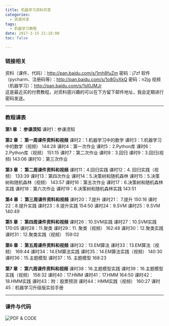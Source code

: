 ```yaml
---
title: 机器学习资料共享
categories:
  - 资源共享
tags:
  - 机器学习教程
date: 2017-3-15 21:18:00
toc: false

---
```


### 链接相关
资料（课件、代码）：http://pan.baidu.com/s/1mh8fuZm  密码：j7zf
软件（pycharm、注册码等）：http://pan.baidu.com/s/1o8GyXkQ  密码：n2jg
视频（机器学习）：http://pan.baidu.com/s/1sl0JMJr  
这是最近买的付费教程，对资料感兴趣的可以在下方留下邮件地址，我会定期进行密码发送。

---

### 教程课表
**第1 章 ： 参课须知**
课时1：参课须知

**第2 章 ： 第一周课件资料和视频**
课时2：1.机器学习中的数学 
课时3：1.机器学习中的数学（视频） 144:28
课时4：第一次作业
课时5：2.Python库 
课时6：2.Python库（视频） 151:15
课时7：第二次作业
课时8：3.回归 
课时9：3.回归(视频) 143:06
课时10：第三次作业

<!-- more -->

**第3 章 ： 第二周课件资料和视频**
课时11：4.回归实践 
课时12：4. 回归实践（视频） 133:39
课时13：第四次作业
课时14：5.决策树和随机森林 
课时15：5.决策树和随机森林（视频） 143:57
课时16：第五次作业
课时17：6.决策树和随机森林实践 
课时18：第六次作业
课时19：6.决策树和随机森林实践 143:51

**第4 章 ： 第三周课件资料和视频**
课时20：7.提升 
课时21： 7.提升 150:16
课时22：8.提升实践 
课时23：8.提升实践 154:50
课时24：9.SVM 
课时25：9.SVM 140:49

**第5 章 ： 第四周课件资料和视频**
课时26：10.SVM实践 
课时27：10.SVM实践 170:05
课时28：11.聚类 
课时29：11. 聚类（视频） 162:48
课时30：12.聚类实践 
课时31：12.聚类实践（视频） 159:02

**第6 章 ： 第五周课件资料和视频**
课时32：13.EM算法 
课时33：13.EM算法（视频） 169:44
课时34：14.EM算法实践 
课时35：14.EM算法实践（视频） 140:30
课时36：15.主题模型 
课时37：15. 主题模型 168:23

**第7 章 ： 第六周课件资料和视频**
课时38：16.主题模型实践 
课时39：16.主题模型实践（视频） 158:32
课时40：17.HMM 
课时41：17.HMM 164:50
课时42：18.HMM实践 
课时43：附：股票预测 
课时44：HMM实践（视频） 160:27
课时45：机器学习升级版实验手册 

---

### 课件与代码
![PDF & CODE](https://hexo-blog-wasim.oss-cn-shenzhen.aliyuncs.com/%E6%9C%BA%E5%99%A8%E5%AD%A6%E4%B9%A0%E8%B5%84%E6%96%99%E5%85%B1%E4%BA%AB/1.jpg)